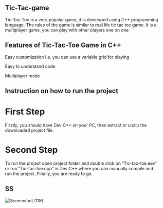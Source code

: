## Tic-Tac-game

Tic-Tac-Toe is a very popular game, it is developed using C++ programming language. The rules of the game is similar to real life tic tac toe game. It is a multiplayer game, you can play with other players one on one.

## Features of Tic-Tac-Toe Game in C++

Easy customization i.e. you can use a variable grid for playing

Easy to understand code

Multiplayer mode

##  Instruction on how to run the project

# First Step

Firstly, you should have Dev C++ on your PC, then extract or unzip the downloaded project file.

# Second Step
To run the project open project folder and double click on “Tic-tac-toe.exe” or run “Tic-tac-toe.cpp” in Dev C++ where you can manually compile and run the project. Finally, you are ready to go.


## SS
![Screenshot (118)](https://user-images.githubusercontent.com/39465843/125157446-a978cc00-e188-11eb-96a1-e08db59a3741.png)

